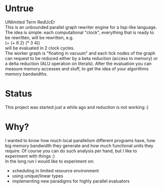 Untrue 
======
UNlimited Term RedUcEr  
This is an unbounded parallel graph rewriter engine for a lisp-like language. The idea is simple:
each computational "clock", everything that is ready to be rewritten, will be rewritten, e.g.  
	(+ (+ 6 2) (* 3 4))  
will be evaluated in 2 clock cycles.  
The worker graph is "floating in vacuum" and each tick nodes of the graph can request to be reduced 
either by a beta reduction (access to memory) or a delta reduction (ALU operation on literals). After 
the evaluation you can measure memory accesses and stuff, to get the idea of your algorithms memory bandwidths.

Status
======
This project was started just a while ago and reduction is not working :) 

Why?
======
I wanted to know how much local parallelism different programs have, how big memory bandwidth they 
generate and how much functional units they require. Of course you can do such analysis per hand, but
I like to experiment with things :)  
In the long run I would like to experiment on:
* scheduling in limited resource environment
* using unique/linear types
* implementing new paradigms for highly parallel evaluators